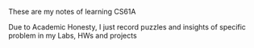

These are my notes of learning CS61A

Due to Academic Honesty, I just record puzzles and insights of specific problem in my Labs, HWs and projects
